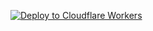 [![Deploy to Cloudflare Workers](https://deploy.workers.cloudflare.com/button)](https://deploy.workers.cloudflare.com/?url=https://github.com/ItoshikiNozomu/cf-worker)


